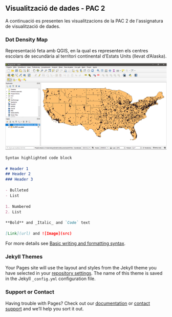 ## Visualització de dades - PAC 2

A continuació es presenten les visualitzacions de la PAC 2 de l'assignatura de visualització de dades.

### Dot Density Map

Representació feta amb QGIS, en la qual es representen els centres escolars de secundària al territori continental d’Estats Units (llevat d’Alaska).

![EditQGIS](assets/images/Edicio_QGIS.jpg)

```markdown
Syntax highlighted code block

# Header 1
## Header 2
### Header 3

- Bulleted
- List

1. Numbered
2. List

**Bold** and _Italic_ and `Code` text

[Link](url) and ![Image](src)
```

For more details see [Basic writing and formatting syntax](https://docs.github.com/en/github/writing-on-github/getting-started-with-writing-and-formatting-on-github/basic-writing-and-formatting-syntax).

### Jekyll Themes

Your Pages site will use the layout and styles from the Jekyll theme you have selected in your [repository settings](https://github.com/mtomeca/PAC2viz.github.io/settings/pages). The name of this theme is saved in the Jekyll `_config.yml` configuration file.

### Support or Contact

Having trouble with Pages? Check out our [documentation](https://docs.github.com/categories/github-pages-basics/) or [contact support](https://support.github.com/contact) and we’ll help you sort it out.
